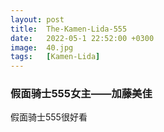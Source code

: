 ```yaml
---
layout: post
title:  The-Kamen-Lida-555
date:   2022-05-1 22:52:00 +0300
image:  40.jpg
tags:   [Kamen-Lida]
---
```



### 假面骑士555女主——加藤美佳
假面骑士555很好看

